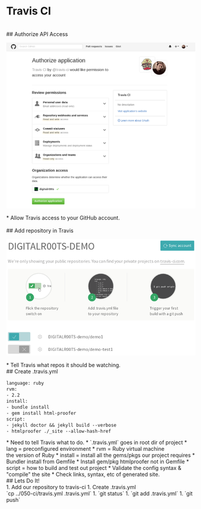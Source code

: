# Travis CI

<section>
<br />
## Authorize API Access <!-- .element: style="margin-bottom:-.75em" -->

![travis-01-auth.png](img/travis-01-auth.png) <!-- .element: style="height:11em; margin-bottom:0em" -->

<aside class="notes">
* Allow Travis access to your GitHub account.

</aside>
</section>
<!-- -->

<section>
<br/>
## Add repository in Travis <!-- .element: style="margin-bottom:-.75em" -->

![travis-01-auth.png](img/travis-02-add-repo.png)

<aside class="notes">
* Tell Travis what repos it should be watching.

</aside>
</section>
<!-- -->

<section>
## Create .travis.yml

```
language: ruby
rvm:
- 2.2
install:
- bundle install
- gem install html-proofer
script:
- jekyll doctor && jekyll build --verbose
- htmlproofer ./_site --allow-hash-href
```

<aside class="notes">
* Need to tell Travis what to do.
  * `.travis.yml` goes in root dir of project
* lang = preconfigured environment
* rvm = Ruby virtual machine<br />the version of Ruby
* install = install all the gems/pkgs our project requires
  * Bundler install from Gemfile
  * Install gem/pkg htmlproofer not in Gemfile
* script = how to build and test out project
  * Validate the config syntax & "compile" the site
  * Check links, syntax, etc of generated site.

</aside>
</section>
<!-- -->

<section>
## Lets Do It!

<aside class="notes">
1. Add our repository to travis-ci
1. Create .travis.yml<br/>`cp ../050-ci/travis.yml .travis.yml`
1. `git status`
1. `git add .travis.yml`
1. `git push`

</aside>
</section>
<!-- -->

